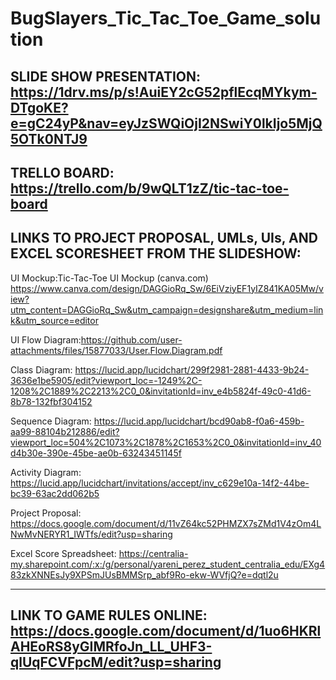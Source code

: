 # BugSlayers_Tic_Tac_Toe_Game_solution


SLIDE SHOW PRESENTATION: https://1drv.ms/p/s!AuiEY2cG52pflEcqMYkym-DTgoKE?e=gC24yP&nav=eyJzSWQiOjI2NSwiY0lkIjo5MjQ5OTk0NTJ9
------------------------------------------------------------------------------------------------------------------------

TRELLO BOARD:  https://trello.com/b/9wQLT1zZ/tic-tac-toe-board
------------------------------------------------------------------------------------------------------------------------

LINKS TO PROJECT PROPOSAL, UMLs, UIs, AND EXCEL SCORESHEET FROM THE SLIDESHOW:
-------------------------------------------------------------------------------------------------------------------------
UI Mockup:Tic-Tac-Toe UI Mockup (canva.com)
https://www.canva.com/design/DAGGioRq_Sw/6EiVziyEF1yIZ841KA05Mw/view?utm_content=DAGGioRq_Sw&utm_campaign=designshare&utm_medium=link&utm_source=editor

UI Flow Diagram:https://github.com/user-attachments/files/15877033/User.Flow.Diagram.pdf

Class Diagram: https://lucid.app/lucidchart/299f2981-2881-4433-9b24-3636e1be5905/edit?viewport_loc=-1249%2C-1208%2C1889%2C2213%2C0_0&invitationId=inv_e4b5824f-49c0-41d6-8b78-132fbf304152

Sequence Diagram: https://lucid.app/lucidchart/bcd90ab8-f0a6-459b-aa99-88104b212886/edit?viewport_loc=504%2C1073%2C1878%2C1653%2C0_0&invitationId=inv_40d4b30e-390e-45be-ae0b-63243451145f

Activity Diagram: https://lucid.app/lucidchart/invitations/accept/inv_c629e10a-14f2-44be-bc39-63ac2dd062b5

Project Proposal: https://docs.google.com/document/d/11vZ64kc52PHMZX7sZMd1V4zOm4LNwMvNERYR1_IWTfs/edit?usp=sharing

Excel Score Spreadsheet: https://centralia-my.sharepoint.com/:x:/g/personal/yareni_perez_student_centralia_edu/EXg483zkXNNEsJy9XPSmJUsBMMSrp_abf9Ro-ekw-WVfjQ?e=dqtl2u

----------------------------------------------------------------------------------------------------------------------------
LINK TO GAME RULES ONLINE: https://docs.google.com/document/d/1uo6HKRlAHEoRS8yGIMRfoJn_LL_UHF3-qlUqFCVFpcM/edit?usp=sharing
----------------------------------------------------------------------------------------------------------------------------

